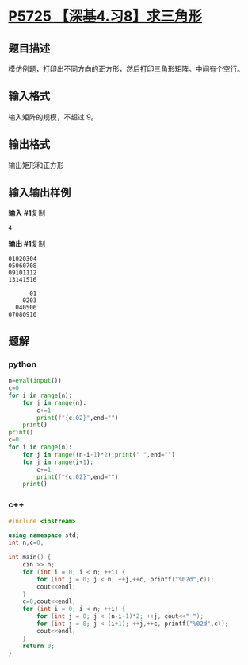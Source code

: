# [P5725 【深基4.习8】求三角形](https://www.luogu.com.cn/problem/P5725)

## 题目描述

模仿例题，打印出不同方向的正方形，然后打印三角形矩阵。中间有个空行。

## 输入格式

输入矩阵的规模，不超过 9。

## 输出格式

输出矩形和正方形

## 输入输出样例

**输入 #1**复制

```
4
```

**输出 #1**复制

```
01020304
05060708
09101112
13141516

      01
    0203
  040506
07080910
```

## 题解

### python

```python
n=eval(input())
c=0
for i in range(n):
    for j in range(n):
        c+=1
        print(f"{c:02}",end="")
    print()
print()
c=0
for i in range(n):
    for j in range((n-i-1)*2):print(" ",end="")
    for j in range(i+1):
        c+=1
        print(f"{c:02}",end="")
    print()
```

### c++

```cpp
#include <iostream>

using namespace std;
int n,c=0;

int main() {
    cin >> n;
    for (int i = 0; i < n; ++i) {
        for (int j = 0; j < n; ++j,++c, printf("%02d",c));
        cout<<endl;
    }
    c=0;cout<<endl;
    for (int i = 0; i < n; ++i) {
        for (int j = 0; j < (n-i-1)*2; ++j, cout<<" ");
        for (int j = 0; j < (i+1); ++j,++c, printf("%02d",c));
        cout<<endl;
    }
    return 0;
}
```

